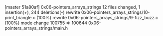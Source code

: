 [master 51a80af] 0x06-pointers_arrays_strings
 12 files changed, 1 insertion(+), 244 deletions(-)
 rewrite 0x06-pointers_arrays_strings/10-print_triangle.c (100%)
 rewrite 0x06-pointers_arrays_strings/9-fizz_buzz.c (100%)
 mode change 100755 => 100644 0x06-pointers_arrays_strings/main.h

